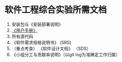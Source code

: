 # 软件工程综合实验所需文档

1. 安装包与《安装部署说明》
2. [《用户手册》](./用户手册.md)
3. 所有源代码
4. 《软件需求规格说明书》 (SRS)
5. （重点考查） 《软件设计文档》 （SDS）
6. 《小组分工与贡献率说明》（以git log为准确定工作归属）
